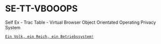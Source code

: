# SE-TT-VBOOOPS
Self Ex - Trac Table - Virtual Browser Object Orientated Operating Privacy System

[`Ein Volk, ein Reich, ein Betriebssystem!`](https://mainstream0815.github.io/Start/)
